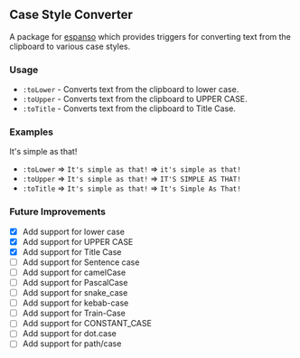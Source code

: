 ## Case Style Converter

A package for [espanso](https://espanso.org/) which provides triggers for converting text from the clipboard to various case styles.

### Usage

- `:toLower` - Converts text from the clipboard to lower case.
- `:toUpper` - Converts text from the clipboard to UPPER CASE.
- `:toTitle` - Converts text from the clipboard to Title Case.

### Examples

It's simple as that!

- `:toLower` => `It's simple as that!` => `it's simple as that!`
- `:toUpper` => `It's simple as that!` => `IT'S SIMPLE AS THAT!`
- `:toTitle` => `It's simple as that!` => `It's Simple As That!`

### Future Improvements

- [x] Add support for lower case
- [x] Add support for UPPER CASE
- [x] Add support for Title Case
- [ ] Add support for Sentence case
- [ ] Add support for camelCase
- [ ] Add support for PascalCase
- [ ] Add support for snake_case
- [ ] Add support for kebab-case
- [ ] Add support for Train-Case
- [ ] Add support for CONSTANT_CASE
- [ ] Add support for dot.case
- [ ] Add support for path/case
